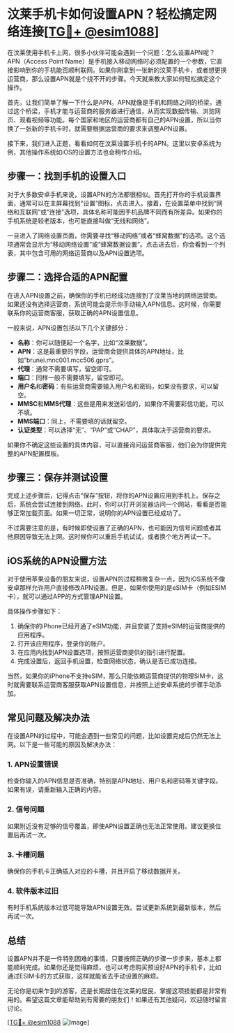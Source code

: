 # 汶莱手机卡如何设置APN？轻松搞定网络连接[[TG💪+ @esim1088](https://t.me/s/esim1088)]

在汶莱使用手机卡上网，很多小伙伴可能会遇到一个问题：怎么设置APN呢？APN（Access Point Name）是手机接入移动网络时必须配置的一个参数，它直接影响到你的手机能否顺利联网。如果你刚拿到一张新的汶莱手机卡，或者想更换运营商，那么设置APN就是个绕不开的步骤。今天就来教大家如何轻松搞定这个操作。

首先，让我们简单了解一下什么是APN。APN就像是手机和网络之间的桥梁，通过这个桥梁，手机才能与运营商的服务器进行通信，从而实现数据传输、浏览网页、观看视频等功能。每个国家和地区的运营商都有自己的APN设置，所以当你换了一张新的手机卡时，就需要根据运营商的要求来调整APN设置。

接下来，我们进入正题，看看如何在汶莱设置手机卡的APN。这里以安卓系统为例，其他操作系统如iOS的设置方法也会稍作介绍。

## 步骤一：找到手机的设置入口

对于大多数安卓手机来说，设置APN的方法都很相似。首先打开你的手机设置界面，通常可以在主屏幕找到“设置”图标，点击进入。接着，在设置菜单中找到“网络和互联网”或“连接”选项，具体名称可能因手机品牌不同而有所差异。如果你的手机系统是较老版本，也可能直接叫做“无线和网络”。

一旦进入了网络设置页面，你需要寻找“移动网络”或者“蜂窝数据”的选项。这个选项通常会显示为“移动网络设置”或“蜂窝数据设置”。点击进去后，你会看到一个列表，其中包含可用的网络运营商以及APN设置选项。

## 步骤二：选择合适的APN配置

在进入APN设置之前，确保你的手机已经成功连接到了汶莱当地的网络运营商。如果还没有选择运营商，系统可能会提示你手动输入APN信息。这时候，你需要联系你的运营商客服，获取正确的APN设置信息。

一般来说，APN设置包括以下几个关键部分：

- **名称**：你可以随便起一个名字，比如“汶莱数据”。
- **APN**：这是最重要的字段，运营商会提供具体的APN地址，比如“brunei.mnc001.mcc506.gprs”。
- **代理**：通常不需要填写，留空即可。
- **端口**：同样一般不需要填写，留空即可。
- **用户名**和**密码**：有些运营商需要输入用户名和密码，如果没有要求，可以留空。
- **MMSC**和**MMS代理**：这些是用来发送彩信的，如果你不需要彩信功能，可以不填。
- **MMS端口**：同上，不需要填的话就留空。
- **认证类型**：可以选择“无”、“PAP”或“CHAP”，具体取决于运营商的要求。

如果你不确定这些设置的具体内容，可以直接询问运营商客服，他们会为你提供完整的APN配置模板。

## 步骤三：保存并测试设置

完成上述步骤后，记得点击“保存”按钮，将你的APN设置应用到手机上。保存之后，系统会尝试连接到网络。此时，你可以打开浏览器访问一个网站，看看是否能够正常加载页面。如果一切正常，说明你的APN设置已经成功了。

不过需要注意的是，有时候即使设置了正确的APN，也可能因为信号问题或者其他原因导致无法上网。这时候你可以重启手机试试，或者换个地方再试一下。

## iOS系统的APN设置方法

对于使用苹果设备的朋友来说，设置APN的过程稍微复杂一点，因为iOS系统不像安卓那样允许用户直接修改APN设置。但是，如果你使用的是eSIM卡（例如ESIM卡），就可以通过APP的方式管理APN设置。

具体操作步骤如下：

1. 确保你的iPhone已经开通了eSIM功能，并且安装了支持eSIM的运营商提供的应用程序。
2. 打开该应用程序，登录你的账户。
3. 在应用内找到APN设置选项，按照运营商提供的指引进行配置。
4. 完成设置后，返回手机设置，检查网络状态，确认是否已成功连接。

当然，如果你的iPhone不支持eSIM，那么只能依赖运营商提供的物理SIM卡，这时就需要联系运营商客服获取APN设置信息，并按照上述安卓系统的步骤手动添加。

## 常见问题及解决办法

在设置APN的过程中，可能会遇到一些常见的问题，比如设置完成后仍然无法上网。以下是一些可能的原因及解决办法：

### 1. APN设置错误
检查你输入的APN信息是否准确，特别是APN地址、用户名和密码等关键字段。如果有误，请重新输入正确的内容。

### 2. 信号问题
如果附近没有足够的信号覆盖，即使APN设置正确也无法正常使用。建议更换位置后再试一次。

### 3. 卡槽问题
确保你的手机卡正确插入对应的卡槽，并且开启了移动数据开关。

### 4. 软件版本过旧
有时手机系统版本过低可能导致APN设置无效。尝试更新系统到最新版本，然后再试一次。

## 总结

设置APN并不是一件特别困难的事情，只要按照正确的步骤一步步来，基本上都能顺利完成。如果你还是觉得麻烦，也可以考虑购买预设好APN的手机卡，比如通过ESIM卡的方式获取，这样就能省去手动设置的麻烦。

无论你是初来乍到的游客，还是长期居住在汶莱的居民，掌握这项技能都是非常有用的。希望这篇文章能帮助到有需要的朋友们！如果还有其他疑问，欢迎随时留言讨论。

[[TG💪+ @esim1088](https://t.me/s/esim1088) ![Image](https://i.postimg.cc/4NQfJmqS/Snipaste-2025-05-13-00-14-12.png)]
